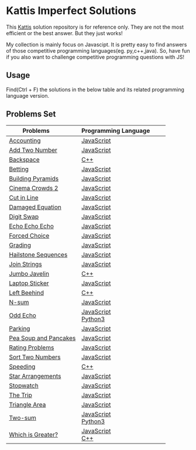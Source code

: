 # Kattis Imperfect Solutions

This [Kattis](https://open.kattis.com/problems) solution repository is for reference only. They are not the most efficient or the best answer. But they just works!

My collection is mainly focus on Javascipt. It is pretty easy to find answers of those competitive programming languages(eg. py,c++,java). So, have fun if you also want to challenge competitive programming questions with JS!

## Usage

Find(Ctrl + F) the solutions in the below table and its related programming language version.


## Problems Set

| Problems &nbsp;&nbsp;&nbsp;&nbsp;&nbsp;&nbsp;&nbsp;| Programming Language &nbsp;&nbsp;&nbsp;&nbsp;&nbsp;&nbsp;&nbsp;|
| ------------- | ------------- |
| [Accounting](https://open.kattis.com/problems/bokforing)  | [JavaScript](https://github.com/tinchichan/kattis-imperfect-solution/tree/master/src/Accounting/accounting.js)|
| [Add Two Number](https://open.kattis.com/problems/addtwonumbers)  | [JavaScript](https://github.com/tinchichan/kattis-imperfect-solution/tree/master/src/Add%20Two%20Numbers/addTwoNumbers.js)|
| [Backspace](https://open.kattis.com/problems/backspace)  | [C++](https://github.com/tinchichan/kattis-imperfect-solution/tree/master/src/Backspace/backspace.cpp)  |
| [Betting](https://open.kattis.com/problems/betting)  | [JavaScript](https://github.com/tinchichan/kattis-imperfect-solution/tree/master/src/Betting/betting.js)  |
| [Building Pyramids](https://open.kattis.com/problems/pyramids)  | [JavaScript](https://github.com/tinchichan/kattis-imperfect-solution/tree/master/src/Building%20Pyramids/buildingPyramids.js)|
| [Cinema Crowds 2](https://open.kattis.com/problems/cinema2)  | [JavaScript](https://github.com/tinchichan/kattis-imperfect-solution/tree/master/src/Cinema%20Crowds%202/cinemaCrowds2.js)|
| [Cut in Line](https://open.kattis.com/problems/cutinline)  | [JavaScript](https://github.com/tinchichan/kattis-imperfect-solution/tree/master/src/Cut%20in%20Line/cutInLine.js)|
| [Damaged Equation](https://open.kattis.com/problems/digitswap)  | [JavaScript](https://github.com/tinchichan/kattis-imperfect-solution/tree/master/src/Digit%20Swap/digitSwap.js)|
| [Digit Swap](https://open.kattis.com/problems/damagedequation)  | [JavaScript](https://github.com/tinchichan/kattis-imperfect-solution/tree/master/src/Damaged%20Equation/damagedEquation.js)|
| [Echo Echo Echo](https://open.kattis.com/problems/echoechoecho)  | [JavaScript](https://github.com/tinchichan/kattis-imperfect-solution/tree/master/src/Echo%20Echo%20Echo/echoEchoEcho.js)|
| [Forced Choice](https://open.kattis.com/problems/forcedchoice)  | [JavaScript](https://github.com/tinchichan/kattis-imperfect-solution/tree/master/src/Forced%20Choice/forcedchoice.js)|
| [Grading](https://open.kattis.com/problems/grading)  | [JavaScript](https://github.com/tinchichan/kattis-imperfect-solution/tree/master/src/Grading/grading.js)|
| [Hailstone Sequences](https://open.kattis.com/problems/hailstone2)  | [JavaScript](https://github.com/tinchichan/kattis-imperfect-solution/tree/master/src/Hailstone%20Sequences/hailstoneSequences.js)|
| [Join Strings](https://open.kattis.com/problems/joinstrings)  | [JavaScript](https://github.com/tinchichan/kattis-imperfect-solution/tree/master/src/Join%20Strings/joinStrings.js)  |
| [Jumbo Javelin](https://open.kattis.com/problems/jumbojavelin)  | [C++](https://github.com/tinchichan/kattis-imperfect-solution/tree/master/src/Jumbo%20Javelin/jumbo-javelin.cpp)  |
| [Laptop Sticker](https://open.kattis.com/problems/laptopsticker)  | [JavaScript](https://github.com/tinchichan/kattis-imperfect-solution/tree/master/src/Laptop%20Sticker/laptopSticker.js)  |
| [Left Beehind](https://open.kattis.com/problems/leftbeehind)  | [C++](https://github.com/tinchichan/kattis-imperfect-solution/tree/master/src/Jumbo%20Javelin/left-beehind.cpp)  |
| [N-sum](https://open.kattis.com/problems/nsum)  | [JavaScript](https://github.com/tinchichan/kattis-imperfect-solution/tree/master/src/N-sum/n-sum.js)|
| [Odd Echo](https://open.kattis.com/problems/oddecho)  | [JavaScript](https://github.com/tinchichan/kattis-imperfect-solution/tree/master/src/Odd%20Echo/oddEcho.js)<br/>[Python3](https://github.com/tinchichan/kattis-imperfect-solution/tree/master/src/Odd%20Echo/oddEcho.py)|
| [Parking](https://open.kattis.com/problems/parking)  | [JavaScript](https://github.com/tinchichan/kattis-imperfect-solution/tree/master/src/Parking/parking.js)|
| [Pea Soup and Pancakes](https://open.kattis.com/problems/peasoup)  | [JavaScript](https://github.com/tinchichan/kattis-imperfect-solution/tree/master/src/Pea%20Soup%20and%20Pancakes/peaSoupAndPancakes.js)|
| [Rating Problems](https://open.kattis.com/problems/ratingproblems)  | [JavaScript](https://github.com/tinchichan/kattis-imperfect-solution/tree/master/src/Rating%20Problems/ratingProblems.js)|
| [Sort Two Numbers](https://open.kattis.com/problems/sorttwonumbers)  | [JavaScript](https://github.com/tinchichan/kattis-imperfect-solution/tree/master/src/Sort%20Two%20Numbers/sortTwoNumbers.js)|
| [Speeding](https://open.kattis.com/problems/speeding)  | [C++](https://github.com/tinchichan/kattis-imperfect-solution/tree/master/src/Speeding/speeding.cpp)  |
| [Star Arrangements](https://open.kattis.com/problems/stararrangements)  | [JavaScript](https://github.com/tinchichan/kattis-imperfect-solution/tree/master/src/Star%20Arrangements/starArrangements.js)|
| [Stopwatch](https://open.kattis.com/problems/stopwatch)  | [JavaScript](https://github.com/tinchichan/kattis-imperfect-solution/tree/master/src/Stopwatch/stopWatch.js)|
| [The Trip](https://open.kattis.com/problems/trip)  | [JavaScript](https://github.com/tinchichan/kattis-imperfect-solution/tree/master/src/The%20Trip/theTrip.js)|
| [Triangle Area](https://open.kattis.com/problems/triarea)  | [JavaScript](https://github.com/tinchichan/kattis-imperfect-solution/tree/master/src/Triangle%20Area/triangleArea.js)|
| [Two-sum](https://open.kattis.com/problems/twosum)  | [JavaScript](https://github.com/tinchichan/kattis-imperfect-solution/tree/master/src/Two-sum/twoSum.js)<br/>[Python3](https://github.com/tinchichan/kattis-imperfect-solution/tree/master/src/Two-sum/twoSum.py)|
| [Which is Greater?](https://open.kattis.com/problems/whichisgreater)  | [JavaScript](https://github.com/tinchichan/kattis-imperfect-solution/tree/master/src/Which%20is%20Greater/whichIsGreater.js)<br/>[C++](https://github.com/tinchichan/kattis-imperfect-solution/tree/master/src/Which%20is%20Greater/whichIsGreater.cpp)|